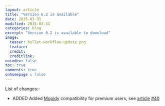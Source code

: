 ```yaml
---
layout: article
title: "Version 6.2 is available"
date: 2015-03-31
modified: 2015-03-31
categories: blog
excerpt: "Version 6.2 is available to download"
image:
  teaser: bullet-workflow-update.png
  feature:
  credit:
  creditlink:
noindex: false
toc: true
comments: true
onhomepage : false
---
```


List of changes:-

* <span class="badge info">ADDED</span> Added [Mopidy](https://www.mopidy.com) compatibility for premium users, see [article](http://alfred-spotify-mini-player.com/articles/mopidy/) [#40](https://github.com/vdesabou/alfred-spotify-mini-player/issues/40)
